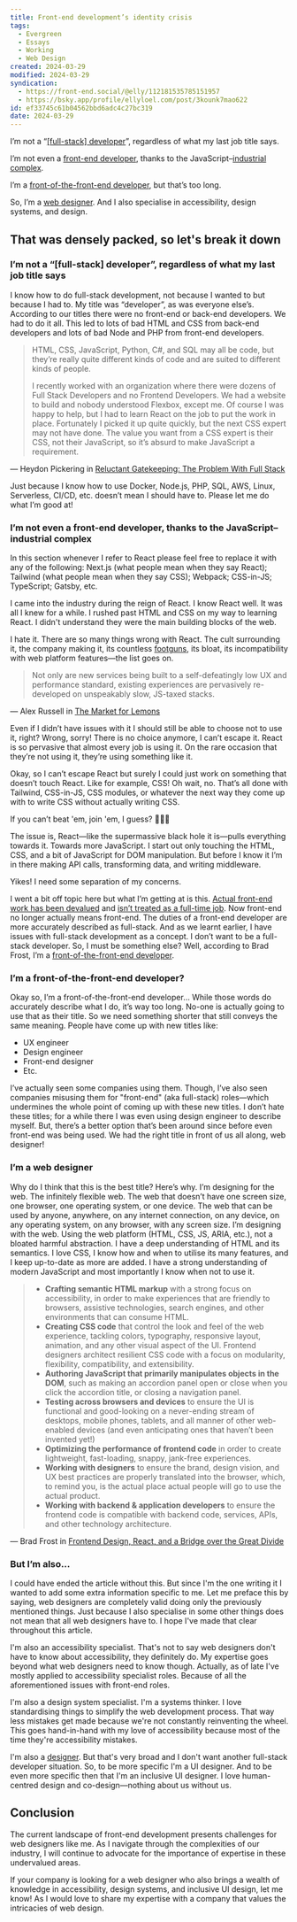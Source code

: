 ```yaml
---
title: Front-end development’s identity crisis
tags:
  - Evergreen
  - Essays
  - Working
  - Web Design
created: 2024-03-29
modified: 2024-03-29
syndication:
  - https://front-end.social/@elly/112181535785151957
  - https://bsky.app/profile/ellyloel.com/post/3kounk7mao622
id: ef33745c61b04562bbd6adc4c27bc319
date: 2024-03-29
---
```

I’m not a “[\[full-stack\] developer](https://bradfrost.com/blog/post/full-stack-developers/)”, regardless of what my last job title says.

I’m not even a [front-end developer](https://css-tricks.com/the-great-divide/), thanks to the JavaScript–[industrial complex](https://en.wikipedia.org/wiki/Industrial_complex).

I’m a [front-of-the-front-end developer](https://bradfrost.com/blog/post/front-of-the-front-end-and-back-of-the-front-end-web-development/), but that’s too long.

So, I’m a [web designer](https://heather-buchel.com/blog/2023/10/why-your-web-design-sucks/). And I also specialise in accessibility, design systems, and design.

## That was densely packed, so let's break it down

### I’m not a “\[full-stack\] developer”, regardless of what my last job title says

I know how to do full-stack development, not because I wanted to but because I had to. My title was “developer”, as was everyone else’s. According to our titles there were no front-end or back-end developers. We had to do it all. This led to lots of bad HTML and CSS from back-end developers and lots of bad Node and PHP from front-end developers.

> HTML, CSS, JavaScript, Python, C#, and SQL may all be code, but they’re really quite different kinds of code and are suited to different kinds of people.
>
> I recently worked with an organization where there were dozens of Full Stack Developers and no Frontend Developers. We had a website to build and nobody understood Flexbox, except me. Of course I was happy to help, but I had to learn React on the job to put the work in place. Fortunately I picked it up quite quickly, but the next CSS expert may not have done. The value you want from a CSS expert is their CSS, not their JavaScript, so it’s absurd to make JavaScript a requirement.

— Heydon Pickering in [Reluctant Gatekeeping: The Problem With Full Stack](https://medium.com/@Heydon/reluctant-gatekeeping-the-problem-with-full-stack-e9ad836570f6)

Just because I know how to use Docker, Node.js, PHP, SQL, AWS, Linux, Serverless, CI/CD, etc. doesn’t mean I should have to. Please let me do what I’m good at!

### I’m not even a front-end developer, thanks to the JavaScript–industrial complex

In this section whenever I refer to React please feel free to replace it with any of the following: Next.js (what people mean when they say React); Tailwind (what people mean when they say CSS); Webpack; CSS-in-JS; TypeScript; Gatsby, etc.

I came into the industry during the reign of React. I know React well. It was all I knew for a while. I rushed past HTML and CSS on my way to learning React. I didn't understand they were the main building blocks of the web.

I hate it. There are so many things wrong with React. The cult surrounding it, the company making it, its countless [footguns](https://en.wiktionary.org/wiki/footgun), its bloat, its incompatibility with web platform features—the list goes on.

> Not only are new services being built to a self-defeatingly low UX and performance standard, existing experiences are pervasively re-developed on unspeakably slow, JS-taxed stacks.

— Alex Russell in [The Market for Lemons](https://infrequently.org/2023/02/the-market-for-lemons/)

Even if I didn’t have issues with it I should still be able to choose not to use it, right? Wrong, sorry! There is no choice anymore, I can’t escape it. React is so pervasive that almost every job is using it. On the rare occasion that they’re not using it, they’re using something like it.

Okay, so I can’t escape React but surely I could just work on something that doesn’t touch React. Like for example, CSS! Oh wait, no. That’s all done with Tailwind, CSS-in-JS, CSS modules, or whatever the next way they come up with to write CSS without actually writing CSS.

If you can’t beat 'em, join 'em, I guess? 🤷🏼‍♀️

The issue is, React—like the supermassive black hole it is—pulls everything towards it. Towards more JavaScript. I start out only touching the HTML, CSS, and a bit of JavaScript for DOM manipulation. But before I know it I’m in there making API calls, transforming data, and writing middleware.

Yikes! I need some separation of my concerns.

I went a bit off topic here but what I’m getting at is this. [Actual front-end work has been devalued](https://joshcollinsworth.com/blog/devaluing-frontend) and [isn’t treated as a full-time job](https://christianheilmann.com/2023/05/09/the-ongoing-defence-of-frontend-as-a-full-time-job/). Now front-end no longer actually means front-end. The duties of a front-end developer are more accurately described as full-stack. And as we learnt earlier, I have issues with full-stack development as a concept. I don’t want to be a full-stack developer. So, I must be something else? Well, according to Brad Frost, I’m a [front-of-the-front-end developer](https://bradfrost.com/blog/post/front-of-the-front-end-and-back-of-the-front-end-web-development/).

### I’m a front-of-the-front-end developer?

Okay so, I’m a front-of-the-front-end developer…
While those words do accurately describe what I do, it’s way too long. No-one is actually going to use that as their title. So we need something shorter that still conveys the same meaning. People have come up with new titles like:

- UX engineer
- Design engineer
- Front-end designer
- Etc.

I’ve actually seen some companies using them. Though, I’ve also seen companies misusing them for "front-end" (aka full-stack) roles—which undermines the whole point of coming up with these new titles. I don’t hate these titles; for a while there I was even using design engineer to describe myself. But, there’s a better option that’s been around since before even front-end was being used. We had the right title in front of us all along, web designer!

### I’m a web designer

Why do I think that this is the best title? Here’s why.
I’m designing for the web. The infinitely flexible web. The web that doesn’t have one screen size, one browser, one operating system, or one device. The web that can be used by anyone, anywhere, on any internet connection, on any device, on any operating system, on any browser, with any screen size. I’m designing with the web. Using the web platform (HTML, CSS, JS, ARIA, etc.), not a bloated harmful abstraction. I have a deep understanding of HTML and its semantics. I love CSS, I know how and when to utilise its many features, and I keep up-to-date as more are added. I have a strong understanding of modern JavaScript and most importantly I know when not to use it.

> - **Crafting semantic HTML markup** with a strong focus on accessibility, in order to make experiences that are friendly to browsers, assistive technologies, search engines, and other environments that can consume HTML.
> - **Creating CSS code** that control the look and feel of the web experience, tackling colors, typography, responsive layout, animation, and any other visual aspect of the UI. Frontend designers architect resilient CSS code with a focus on modularity, flexibility, compatibility, and extensibility.
> - **Authoring JavaScript that primarily manipulates objects in the DOM**, such as making an accordion panel open or close when you click the accordion title, or closing a navigation panel.
> - **Testing across browsers and devices** to ensure the UI is functional and good-looking on a never-ending stream of desktops, mobile phones, tablets, and all manner of other web-enabled devices (and even anticipating ones that haven’t been invented yet!)
> - **Optimizing the performance of frontend code** in order to create lightweight, fast-loading, snappy, jank-free experiences.
> - **Working with designers** to ensure the brand, design vision, and UX best practices are properly translated into the browser, which, to remind you, is the actual place actual people will go to use the actual product.
> - **Working with backend & application developers** to ensure the frontend code is compatible with backend code, services, APIs, and other technology architecture.

— Brad Frost in [Frontend Design, React, and a Bridge over the Great Divide](https://bradfrost.com/blog/post/frontend-design-react-and-a-bridge-over-the-great-divide/)

### But I’m also…

I could have ended the article without this. But since I'm the one writing it I wanted to add some extra information specific to me. Let me preface this by saying, web designers are completely valid doing only the previously mentioned things. Just because I also specialise in some other things does not mean that all web designers have to. I hope I've made that clear throughout this article.

I'm also an accessibility specialist. That's not to say web designers don't have to know about accessibility, they definitely do. My expertise goes beyond what web designers need to know though. Actually, as of late I've mostly applied to accessibility specialist roles. Because of all the aforementioned issues with front-end roles.

I'm also a design system specialist. I'm a systems thinker. I love standardising things to simplify the web development process. That way less mistakes get made because we're not constantly reinventing the wheel. This goes hand-in-hand with my love of accessibility because most of the time they're accessibility mistakes.

I'm also a [designer](https://henry.codes/writing/can-you-be-a-designer-if-you-have-no-training/). But that's very broad and I don't want another full-stack developer situation. So, to be more specific I'm a UI designer. And to be even more specific then that I'm an inclusive UI designer. I love human-centred design and co-design—nothing about us without us.

## Conclusion

The current landscape of front-end development presents challenges for web designers like me. As I navigate through the complexities of our industry, I will continue to advocate for the importance of expertise in these undervalued areas.

If your company is looking for a web designer who also brings a wealth of knowledge in accessibility, design systems, and inclusive UI design, let me know! As I would love to share my expertise with a company that values the intricacies of web design.
